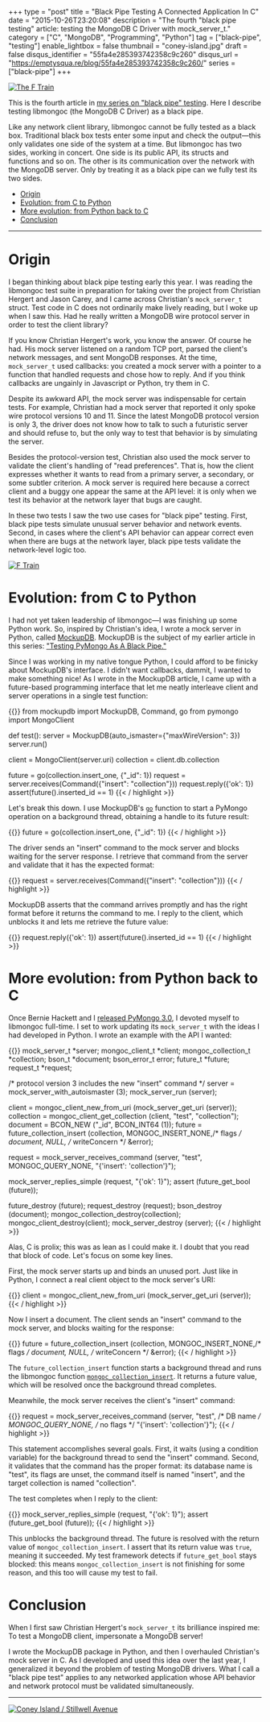+++
type = "post"
title = "Black Pipe Testing A Connected Application In C"
date = "2015-10-26T23:20:08"
description = "The fourth \"black pipe testing\" article: testing the MongoDB C Driver with mock_server_t."
category = ["C", "MongoDB", "Programming", "Python"]
tag = ["black-pipe", "testing"]
enable_lightbox = false
thumbnail = "coney-island.jpg"
draft = false
disqus_identifier = "55fa4e285393742358c9c260"
disqus_url = "https://emptysqua.re/blog/55fa4e285393742358c9c260/"
series = ["black-pipe"]
+++

<p><a href="https://www.flickr.com/photos/emptysquare/404160108"><img alt="The F Train" src="f-train.jpg" style="display:block; margin-left:auto; margin-right:auto;" title="The F Train"/></a></p>
<p>This is the fourth article in <a href="/black-pipe-testing-series/">my series on "black pipe" testing</a>. Here I describe testing libmongoc (the MongoDB C Driver) as a black pipe.</p>
<p>Like any network client library, libmongoc cannot be fully tested as a black box. Traditional black box tests enter some input and check the output—this only validates one side of the system at a time. But libmongoc has two sides, working in concert. One side is its public API, its structs and functions and so on. The other is its communication over the network with the MongoDB server. Only by treating it as a black pipe can we fully test its two sides.</p>
<div class="toc">
<ul>
<li><a href="#origin">Origin</a></li>
<li><a href="#evolution-from-c-to-python">Evolution: from C to Python</a></li>
<li><a href="#more-evolution-from-python-back-to-c">More evolution: from Python back to C</a></li>
<li><a href="#conclusion">Conclusion</a></li>
</ul>
</div>
<hr/>
<h1 id="origin">Origin</h1>
<p>I began thinking about black pipe testing early this year. I was reading the libmongoc test suite in preparation for taking over the project from Christian Hergert and Jason Carey, and I came across Christian's <code>mock_server_t</code> struct. Test code in C does not ordinarily make lively reading, but I woke up when I saw this. Had he really written a MongoDB wire protocol server in order to test the client library?</p>
<p>If you know Christian Hergert's work, you know the answer. Of course he had. His mock server listened on a random TCP port, parsed the client's network messages, and sent MongoDB responses. At the time, <code>mock_server_t</code> used callbacks: you created a mock server with a pointer to a function that handled requests and chose how to reply. And if you think callbacks are ungainly in Javascript or Python, try them in C.</p>
<p>Despite its awkward API, the mock server was indispensable for certain tests. For example, Christian had a mock server that reported it only spoke wire protocol versions 10 and 11. Since the latest MongoDB protocol version is only 3, the driver does not know how to talk to such a futuristic server and should refuse to, but the only way to test that behavior is by simulating the server.</p>
<p>Besides the protocol-version test, Christian also used the mock server to validate the client's handling of "read preferences". That is, how the client expresses whether it wants to read from a primary server, a secondary, or some subtler criterion. A mock server is required here because a correct client and a buggy one appear the same at the API level: it is only when we test its behavior at the network layer that bugs are caught.</p>
<p>In these two tests I saw the two use cases for "black pipe" testing. First, black pipe tests simulate unusual server behavior and network events. Second, in cases where the client's API behavior can appear correct even when there are bugs at the network layer, black pipe tests validate the network-level logic too.</p>
<p><a href="https://www.flickr.com/photos/emptysquare/352837037/"><img alt="F Train" src="f-train-2.jpg" style="display:block; margin-left:auto; margin-right:auto;" title="F Train"/></a></p>
<h1 id="evolution-from-c-to-python">Evolution: from C to Python</h1>
<p>I had not yet taken leadership of libmongoc—I was finishing up some Python work. So, inspired by Christian's idea, I wrote a mock server in Python, called <a href="http://mockupdb.readthedocs.org/">MockupDB</a>. MockupDB is the subject of my earlier article in this series: <a href="/black-pipe-testing-pymongo/">"Testing PyMongo As A Black Pipe."</a></p>
<p>Since I was working in my native tongue Python, I could afford to be finicky about MockupDB's interface. I didn't want callbacks, dammit, I wanted to make something nice! As I wrote in the MockupDB article, I came up with a future-based programming interface that let me neatly interleave client and server operations in a single test function:</p>

{{<highlight python3>}}
from mockupdb import MockupDB, Command, go
from pymongo import MongoClient

def test():
   server = MockupDB(auto_ismaster={"maxWireVersion": 3})
   server.run()

   client = MongoClient(server.uri)
   collection = client.db.collection

   future = go(collection.insert_one, {"_id": 1})
   request = server.receives(Command({"insert": "collection"}))
   request.reply({'ok': 1})
   assert(future().inserted_id == 1)
{{< / highlight >}}

<p>Let's break this down. I use MockupDB's <a href="http://mockupdb.readthedocs.org/reference.html#mockupdb.go"><code>go</code></a> function to start a PyMongo operation on a background thread, obtaining a handle to its future result:</p>

{{<highlight python3>}}
future = go(collection.insert_one, {"_id": 1})
{{< / highlight >}}

<p>The driver sends an "insert" command to the mock server and blocks waiting for the server response. I retrieve that command from the server and validate that it has the expected format:</p>

{{<highlight python3>}}
request = server.receives(Command({"insert": "collection"}))
{{< / highlight >}}

<p>MockupDB asserts that the command arrives promptly and has the right format before it returns the command to me. I reply to the client, which unblocks it and lets me retrieve the future value:</p>

{{<highlight python3>}}
request.reply({'ok': 1})
assert(future().inserted_id == 1)
{{< / highlight >}}

<h1 id="more-evolution-from-python-back-to-c">More evolution: from Python back to C</h1>
<p>Once Bernie Hackett and I <a href="/announcing-pymongo-3/">released PyMongo 3.0</a>, I devoted myself to libmongoc full-time. I set to work updating its <code>mock_server_t</code> with the ideas I had developed in Python. I wrote an example with the API I wanted:</p>

{{<highlight c>}}
mock_server_t *server;
mongoc_client_t *client;
mongoc_collection_t *collection;
bson_t *document;
bson_error_t error;
future_t *future;
request_t *request;

/* protocol version 3 includes the new "insert" command */
server = mock_server_with_autoismaster (3);
mock_server_run (server);

client = mongoc_client_new_from_uri (mock_server_get_uri (server));
collection = mongoc_client_get_collection (client, "test", "collection");
document = BCON_NEW ("_id", BCON_INT64 (1));
future = future_collection_insert (collection,
                                   MONGOC_INSERT_NONE,/* flags */
                                   document,
                                   NULL,              /* writeConcern */
                                   &error);

request = mock_server_receives_command (server, "test", MONGOC_QUERY_NONE,
                                        "{'insert': 'collection'}");

mock_server_replies_simple (request, "{'ok': 1}");
assert (future_get_bool (future));

future_destroy (future);
request_destroy (request);
bson_destroy (document);
mongoc_collection_destroy(collection);
mongoc_client_destroy(client);
mock_server_destroy (server);
{{< / highlight >}}

<p>Alas, C is prolix; this was as lean as I could make it. I doubt that you read that block of code. Let's focus on some key lines.</p>
<p>First, the mock server starts up and binds an unused port. Just like in Python, I connect a real client object to the mock server's URI:</p>

{{<highlight c>}}
client = mongoc_client_new_from_uri (mock_server_get_uri (server));
{{< / highlight >}}

<p>Now I insert a document. The client sends an "insert" command to the mock server, and blocks waiting for the response:</p>

{{<highlight c>}}
future = future_collection_insert (collection,
                                   MONGOC_INSERT_NONE,/* flags */
                                   document,
                                   NULL,              /* writeConcern */
                                   &error);
{{< / highlight >}}

<p>The <code>future_collection_insert</code> function starts a background thread and runs the libmongoc function <a href="http://mongoc.org/libmongoc/current/mongoc_collection_insert.html"><code>mongoc_collection_insert</code></a>. It returns a future value, which will be resolved once the background thread completes.</p>
<p>Meanwhile, the mock server receives the client's "insert" command:</p>

{{<highlight c>}}
request = mock_server_receives_command (server,
                                        "test",            /* DB name */
                                        MONGOC_QUERY_NONE, /* no flags */
                                        "{'insert': 'collection'}");
{{< / highlight >}}

<p>This statement accomplishes several goals. First, it waits (using a condition variable) for the background thread to send the "insert" command. Second, it validates that the command has the proper format: its database name is "test", its flags are unset, the command itself is named "insert", and the target collection is named "collection".</p>
<p>The test completes when I reply to the client:</p>

{{<highlight c>}}
mock_server_replies_simple (request, "{'ok': 1}");
assert (future_get_bool (future));
{{< / highlight >}}

<p>This unblocks the background thread. The future is resolved with the return value of <code>mongoc_collection_insert</code>. I assert that its return value was <code>true</code>, meaning it succeeded. My test framework detects if <code>future_get_bool</code> stays blocked: this means <code>mongoc_collection_insert</code> is not finishing for some reason, and this too will cause my test to fail.</p>
<h1 id="conclusion">Conclusion</h1>
<p>When I first saw Christian Hergert's <code>mock_server_t</code> its brilliance inspired me: To test a MongoDB client, impersonate a MongoDB server!</p>
<p>I wrote the MockupDB package in Python, and then I overhauled Christian's mock server in C. As I developed and used this idea over the last year, I generalized it beyond the problem of testing MongoDB drivers. What I call a "black pipe test" applies to any networked application whose API behavior and network protocol must be validated simultaneously.</p>
<hr/>
<p><a href="https://www.flickr.com/photos/emptysquare/855064419"><img alt="Coney Island / Stillwell Avenue" src="coney-island.jpg" style="display:block; margin-left:auto; margin-right:auto;" title="Coney Island / Stillwell Avenue"/></a></p>
